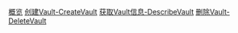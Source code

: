 [概览](api/uarchive-api/overview.md)
[创建Vault-CreateVault](api/uarchive-api/create_vault.md)
[获取Vault信息-DescribeVault](api/uarchive-api/describe_vault.md)
[删除Vault-DeleteVault](api/uarchive-api/delete_vault.md)
